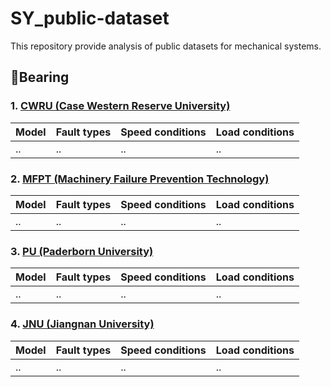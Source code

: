 # SY_public-dataset
This repository provide analysis of public datasets for mechanical systems.

## :radio_button:Bearing

### 1. [CWRU (Case Western Reserve University)](https://engineering.case.edu/bearingdatacenter/download-data-file)
|Model|Fault types|Speed conditions|Load conditions|
|------|------|------|------|
|..|..|..|..|

### 2. [MFPT (Machinery Failure Prevention Technology)](https://www.mfpt.org/fault-data-sets/)
|Model|Fault types|Speed conditions|Load conditions|
|------|------|------|------|
|..|..|..|..|

### 3. [PU (Paderborn University)](https://mb.uni-paderborn.de/en/kat/research/kat-datacenter/bearing-datacenter/data-sets-and-download)
|Model|Fault types|Speed conditions|Load conditions|
|------|------|------|------|
|..|..|..|..|

### 4. [JNU (Jiangnan University)](https://github.com/ClarkGableWang/JNU-Bearing-Dataset)
|Model|Fault types|Speed conditions|Load conditions|
|------|------|------|------|
|..|..|..|..|
